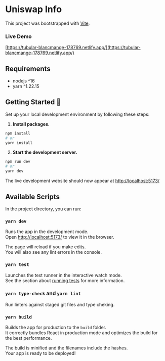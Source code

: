 # Uniswap Info

This project was bootstrapped with [Vite](https://vitejs.dev/).

### Live Demo
[https://tubular-blancmange-178769.netlify.app/](https://tubular-blancmange-178769.netlify.app/)

## Requirements

- nodejs ^16
- yarn ^1.22.15

## Getting Started 🚀
Set up your local development environment by following these steps:

1.  **Install packages.**

```bash
npm install
# or
yarn install
```

2.  **Start the development server.**

```bash
npm run dev
# or
yarn dev
```

The live development website should now appear at [http://localhost:5173/](http://localhost:5173/)


## Available Scripts

In the project directory, you can run:

### `yarn dev`

Runs the app in the development mode.<br />
Open [http://localhost:5173/](http://localhost:5173/) to view it in the browser.

The page will reload if you make edits.<br />
You will also see any lint errors in the console.

### `yarn test`

Launches the test runner in the interactive watch mode.<br />
See the section about [running tests](https://vitest.dev/) for more information.

### `yarn type-check` and `yarn lint`

Run linters against staged git files and type cheking.


### `yarn build`

Builds the app for production to the `build` folder.<br />
It correctly bundles React in production mode and optimizes the build for the best performance.

The build is minified and the filenames include the hashes.<br />
Your app is ready to be deployed!
